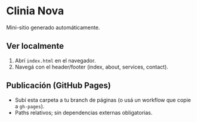 # Clinia Nova
Mini-sitio generado automáticamente.

## Ver localmente
1. Abrí `index.html` en el navegador.
2. Navegá con el header/footer (index, about, services, contact).

## Publicación (GitHub Pages)
- Subí esta carpeta a tu branch de páginas (o usá un workflow que copie a `gh-pages`).
- Paths relativos; sin dependencias externas obligatorias.
